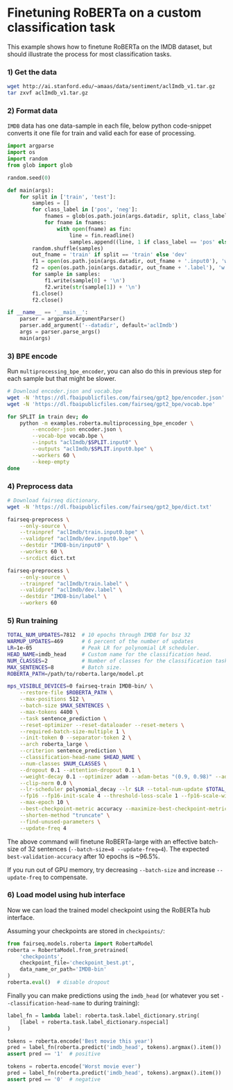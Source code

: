 # Finetuning RoBERTa on a custom classification task

This example shows how to finetune RoBERTa on the IMDB dataset, but should illustrate the process for most classification tasks.

### 1) Get the data

```bash
wget http://ai.stanford.edu/~amaas/data/sentiment/aclImdb_v1.tar.gz
tar zxvf aclImdb_v1.tar.gz
```

### 2) Format data

`IMDB` data has one data-sample in each file, below python code-snippet converts it one file for train and valid each for ease of processing.

```python
import argparse
import os
import random
from glob import glob

random.seed(0)

def main(args):
    for split in ['train', 'test']:
        samples = []
        for class_label in ['pos', 'neg']:
            fnames = glob(os.path.join(args.datadir, split, class_label) + '/*.txt')
            for fname in fnames:
                with open(fname) as fin:
                    line = fin.readline()
                    samples.append((line, 1 if class_label == 'pos' else 0))
        random.shuffle(samples)
        out_fname = 'train' if split == 'train' else 'dev'
        f1 = open(os.path.join(args.datadir, out_fname + '.input0'), 'w')
        f2 = open(os.path.join(args.datadir, out_fname + '.label'), 'w')
        for sample in samples:
            f1.write(sample[0] + '\n')
            f2.write(str(sample[1]) + '\n')
        f1.close()
        f2.close()

if __name__ == '__main__':
    parser = argparse.ArgumentParser()
    parser.add_argument('--datadir', default='aclImdb')
    args = parser.parse_args()
    main(args)
```

### 3) BPE encode

Run `multiprocessing_bpe_encoder`, you can also do this in previous step for each sample but that might be slower.

```bash
# Download encoder.json and vocab.bpe
wget -N 'https://dl.fbaipublicfiles.com/fairseq/gpt2_bpe/encoder.json'
wget -N 'https://dl.fbaipublicfiles.com/fairseq/gpt2_bpe/vocab.bpe'

for SPLIT in train dev; do
    python -m examples.roberta.multiprocessing_bpe_encoder \
        --encoder-json encoder.json \
        --vocab-bpe vocab.bpe \
        --inputs "aclImdb/$SPLIT.input0" \
        --outputs "aclImdb/$SPLIT.input0.bpe" \
        --workers 60 \
        --keep-empty
done
```

### 4) Preprocess data

```bash
# Download fairseq dictionary.
wget -N 'https://dl.fbaipublicfiles.com/fairseq/gpt2_bpe/dict.txt'

fairseq-preprocess \
    --only-source \
    --trainpref "aclImdb/train.input0.bpe" \
    --validpref "aclImdb/dev.input0.bpe" \
    --destdir "IMDB-bin/input0" \
    --workers 60 \
    --srcdict dict.txt

fairseq-preprocess \
    --only-source \
    --trainpref "aclImdb/train.label" \
    --validpref "aclImdb/dev.label" \
    --destdir "IMDB-bin/label" \
    --workers 60

```

### 5) Run training

```bash
TOTAL_NUM_UPDATES=7812  # 10 epochs through IMDB for bsz 32
WARMUP_UPDATES=469      # 6 percent of the number of updates
LR=1e-05                # Peak LR for polynomial LR scheduler.
HEAD_NAME=imdb_head     # Custom name for the classification head.
NUM_CLASSES=2           # Number of classes for the classification task.
MAX_SENTENCES=8         # Batch size.
ROBERTA_PATH=/path/to/roberta.large/model.pt

mps_VISIBLE_DEVICES=0 fairseq-train IMDB-bin/ \
    --restore-file $ROBERTA_PATH \
    --max-positions 512 \
    --batch-size $MAX_SENTENCES \
    --max-tokens 4400 \
    --task sentence_prediction \
    --reset-optimizer --reset-dataloader --reset-meters \
    --required-batch-size-multiple 1 \
    --init-token 0 --separator-token 2 \
    --arch roberta_large \
    --criterion sentence_prediction \
    --classification-head-name $HEAD_NAME \
    --num-classes $NUM_CLASSES \
    --dropout 0.1 --attention-dropout 0.1 \
    --weight-decay 0.1 --optimizer adam --adam-betas "(0.9, 0.98)" --adam-eps 1e-06 \
    --clip-norm 0.0 \
    --lr-scheduler polynomial_decay --lr $LR --total-num-update $TOTAL_NUM_UPDATES --warmup-updates $WARMUP_UPDATES \
    --fp16 --fp16-init-scale 4 --threshold-loss-scale 1 --fp16-scale-window 128 \
    --max-epoch 10 \
    --best-checkpoint-metric accuracy --maximize-best-checkpoint-metric \
    --shorten-method "truncate" \
    --find-unused-parameters \
    --update-freq 4
```

The above command will finetune RoBERTa-large with an effective batch-size of 32
sentences (`--batch-size=8 --update-freq=4`). The expected
`best-validation-accuracy` after 10 epochs is ~96.5%.

If you run out of GPU memory, try decreasing `--batch-size` and increase
`--update-freq` to compensate.

### 6) Load model using hub interface

Now we can load the trained model checkpoint using the RoBERTa hub interface.

Assuming your checkpoints are stored in `checkpoints/`:

```python
from fairseq.models.roberta import RobertaModel
roberta = RobertaModel.from_pretrained(
    'checkpoints',
    checkpoint_file='checkpoint_best.pt',
    data_name_or_path='IMDB-bin'
)
roberta.eval()  # disable dropout
```

Finally you can make predictions using the `imdb_head` (or whatever you set
`--classification-head-name` to during training):

```python
label_fn = lambda label: roberta.task.label_dictionary.string(
    [label + roberta.task.label_dictionary.nspecial]
)

tokens = roberta.encode('Best movie this year')
pred = label_fn(roberta.predict('imdb_head', tokens).argmax().item())
assert pred == '1'  # positive

tokens = roberta.encode('Worst movie ever')
pred = label_fn(roberta.predict('imdb_head', tokens).argmax().item())
assert pred == '0'  # negative
```
